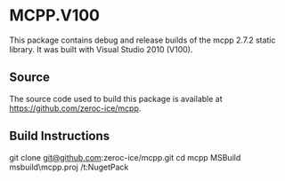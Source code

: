 # MCPP.V100

This package contains debug and release builds of the mcpp 2.7.2 static library. It was built with Visual Studio 2010 (V100).

## Source

The source code used to build this package is available at https://github.com/zeroc-ice/mcpp.

## Build Instructions

git clone git@github.com:zeroc-ice/mcpp.git
cd mcpp
MSBuild msbuild\mcpp.proj /t:NugetPack
